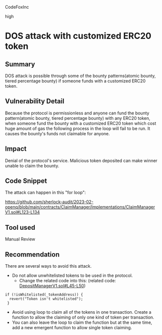 CodeFoxInc

high

# DOS attack with customized ERC20 token

## Summary
DOS attack is possible through some of the bounty patterns(atomic bounty, tiered percentage bounty) if someone funds with a customized ERC20 token. 


## Vulnerability Detail
Because the protocol is permissionless and anyone can fund the bounty pattern(atomic bounty, tiered percentage bounty)  with any ERC20 token, when someone fund the bounty with a customized ERC20 token which cost huge amount of gas the following process in the loop will fail to be run. It causes the bounty's funds not claimable for anyone. 



## Impact
Denial of the protocol's service. Malicious token deposited can make winner unable to claim the bounty. 

## Code Snippet
The attack can happen in this "for loop": 

https://github.com/sherlock-audit/2023-02-openq/blob/main/contracts/ClaimManager/Implementations/ClaimManagerV1.sol#L123-L134


## Tool used

Manual Review

## Recommendation
There are several ways to avoid this attack. 
- Do not allow unwhitelisted tokens to be used in the protocol. 
  - Change the related code into this: (related code: [DepositManagerV1.sol#L45-L50](https://github.com/sherlock-audit/2023-02-openq/blob/main/contracts/DepositManager/Implementations/DepositManagerV1.sol#L36-L74))

```solidity
if (!isWhitelisted(_tokenAddress)) { 
  revert("Token isn't whitelisted");
 } 
```
- Avoid using loop to claim all of the tokens in one transaction. Create a function to allow the claiming of only one kind of token per transaction. 
- You can also leave the loop to claim the function but at the same time, add a new emergent function to allow single token claiming. 
